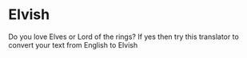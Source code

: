 # Elvish
Do you love Elves or Lord of the rings? If yes then try this translator to convert your text from English to Elvish
